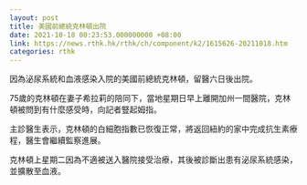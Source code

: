 ```yaml
---
layout: post
title: 美國前總統克林頓出院
date: 2021-10-18 00:23:53.000000000 +08:00
link: https://news.rthk.hk/rthk/ch/component/k2/1615626-20211018.htm
categories: rthk
---
```


因為泌尿系統和血液感染入院的美國前總統克林頓，留醫六日後出院。

75歲的克林頓在妻子希拉莉的陪同下，當地星期日早上離開加州一間醫院，克林頓被問到有什麼感受時，向記者豎起姆指。

主診醫生表示，克林頓的白細胞指數已恢復正常，將返回紐約的家中完成抗生素療程，醫生會繼續監察進展。 

克林頓上星期二因為不適被送入醫院接受治療，其後被診斷出患有泌尿系統感染，並擴散至血液。
